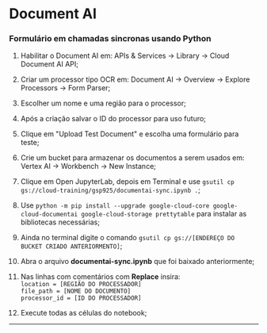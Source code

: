 # Document AI


### Formulário em chamadas sincronas usando Python
1. Habilitar o Document AI em: APIs & Services -> Library -> Cloud Document AI API;  <br>

2. Criar um processor tipo OCR em: Document AI -> Overview -> Explore Processors -> Form Parser;  <br>

3. Escolher um nome e uma região para o processor;  <br>

4. Após a criação salvar o ID do processor para uso futuro;  <br>

5. Clique em "Upload Test Document" e escolha uma formulário para teste;  <br>

6. Crie um bucket para armazenar os documentos a serem usados em: Vertex AI -> Workbench -> New Instance; <br>

7. Clique em Open JupyterLab, depois em Terminal e use ` gsutil cp gs://cloud-training/gsp925/documentai-sync.ipynb . `; <br>

8. Use `python -m pip install --upgrade google-cloud-core google-cloud-documentai google-cloud-storage prettytable` para instalar as bibliotecas necessárias; <br>

9. Ainda no terminal digite o comando `gsutil cp gs://[ENDEREÇO DO BUCKET CRIADO ANTERIORMENTO]`; <br>

10. Abra o arquivo **documentai-sync.ipynb** que foi baixado anteriormente;

11. Nas linhas com comentários com **Replace** insira: <br>
	`location = [REGIÃO DO PROCESSADOR]` <br>
	`file_path = [NOME DO DOCUMENTO]` <br>
	`processor_id = [ID DO PROCESSADOR]` <br>

12. Execute todas as células do notebook;
_____
